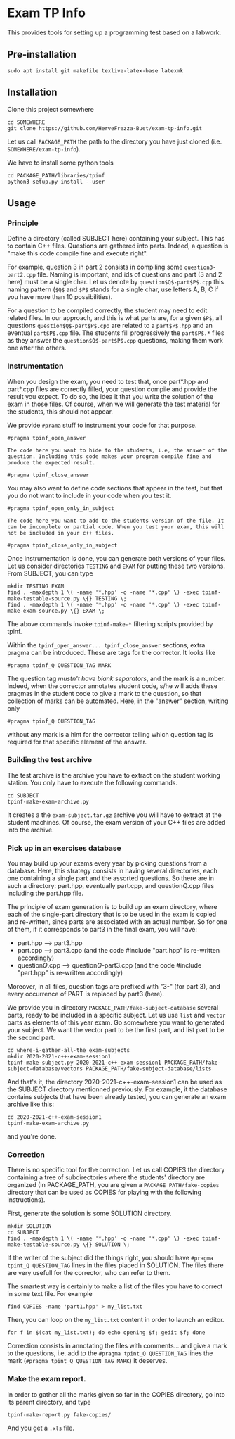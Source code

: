 # Exam TP Info

This provides tools for setting up a programming test based on a labwork.

## Pre-installation

```
sudo apt install git makefile texlive-latex-base latexmk
```

## Installation

Clone this project somewhere

```
cd SOMEWHERE
git clone https://github.com/HerveFrezza-Buet/exam-tp-info.git
```

Let us call `PACKAGE_PATH` the path to the directory you have just
cloned (i.e. `SOMEWHERE/exam-tp-info`).

We have to install some python tools

```
cd PACKAGE_PATH/libraries/tpinf
python3 setup.py install --user
```

## Usage

### Principle

Define a directory (called SUBJECT here) containing your
subject. This has to contain C++ files. Questions are gathered into
parts. Indeed, a question is "make this code compile fine and execute
right".

For example, question 3 in part 2 consists in compiling some
`question3-part2.cpp` file. Naming is important, and ids of questions
and part (3 and 2 here) must be a single char. Let us denote by
`question$Q$-part$P$.cpp` this naming pattern (`$Q$` and `$P$` stands for a
single char, use letters A, B, C if you have more than 10
possibilities).

For a question to be compiled correctly, the student may need to edit
related files. In our approach, and this is what parts are, for a
given `$P$`, all questions `question$Q$-part$P$.cpp` are related to a
`part$P$.hpp` and an eventual `part$P$.cpp` file. The students fill
progressively the `part$P$.*` files as they answer the
`question$Q$-part$P$.cpp` questions, making them work one after the
others.

### Instrumentation

When you design the exam, you need to test that, once part*.hpp and
part*.cpp files are correctly filled, your question compile and
provide the result you expect. To do so, the idea it that you write
the solution of the exam in those files. Of course, when we will
generate the test material for the students, this should not appear.

We provide `#prama` stuff to instrument your code for that purpose.

```
#pragma tpinf_open_answer

The code here you want to hide to the students, i.e, the answer of the
question. Including this code makes your program compile fine and
produce the expected result.

#pragma tpinf_close_answer
```

You may also want to define code sections that appear in the test, but
that you do not want to include in your code when you test it.

```
#pragma tpinf_open_only_in_subject

The code here you want to add to the students version of the file. It
can be incomplete or partial code. When you test your exam, this will
not be included in your c++ files.

#pragma tpinf_close_only_in_subject
```

Once instrumentation is done, you can generate both versions of your
files. Let us consider directories `TESTING` and `EXAM` for putting these
two versions. From SUBJECT, you can type

```
mkdir TESTING EXAM
find . -maxdepth 1 \( -name '*.hpp' -o -name '*.cpp' \) -exec tpinf-make-testable-source.py \{} TESTING \;
find . -maxdepth 1 \( -name '*.hpp' -o -name '*.cpp' \) -exec tpinf-make-exam-source.py \{} EXAM \;
```

The above commands invoke `tpinf-make-*` filtering scripts provided by tpinf.

Within the `tpinf_open_answer... tpinf_close_answer` sections, extra
pragma can be introduced. These are tags for the corrector. It looks like

```
#pragma tpinf_Q QUESTION_TAG MARK
```

The question tag *mustn't have blank separators*, and the mark is a
number. Indeed, when the corrector annotates student code, s/he will
adds these pragmas in the student code to give a mark to the question,
so that collection of marks can be automated. Here, in the "answer"
section, writing only

```
#pragma tpinf_Q QUESTION_TAG
```

without any mark is a hint for the corrector telling which question
tag is required for that specific element of the answer.


### Building the test archive

The test archive is the archive you have to extract on the student
working station. You only have to execute the following commands.

```
cd SUBJECT
tpinf-make-exam-archive.py
```

It creates a the `exam-subject.tar.gz` archive you will have to
extract at the student machines. Of course, the exam version of your
C++ files are added into the archive.

### Pick up in an exercises database

You may build up your exams every year by picking questions from a
database. Here, this strategy consists in having several directories,
each one containing a single part and the assorted questions. So there
are in such a directory: part.hpp, eventually part.cpp, and
question$Q$.cpp files including the part.hpp file.

The principle of exam generation is to build up an exam directory,
where each of the single-part directory that is to be used in the exam
is copied and re-written, since parts are associated with an actual
number. So for one of them, if it corresponds to part3 in the final
exam, you will have:

- part.hpp --> part3.hpp
- part.cpp --> part3.cpp (and the code #include "part.hpp" is re-written accordingly)
- question$Q$.cpp --> question$Q$-part3.cpp (and the code #include "part.hpp" is re-written accordingly)

Moreover, in all files, question tags are prefixed with "3-" (for part
3), and every occurrence of PART is replaced by part3 (here).

We provide you in directory `PACKAGE_PATH/fake-subject-database`
several parts, ready to be included in a specific subject. Let us use
`list` and `vector` parts as elements of this year exam. Go somewhere
you want to generated your subject. We want the vector part to be the
first part, and list part to be the second part.

```
cd where-i-gather-all-the exam-subjects
mkdir 2020-2021-c++-exam-session1
tpinf-make-subject.py 2020-2021-c++-exam-session1 PACKAGE_PATH/fake-subject-database/vectors PACKAGE_PATH/fake-subject-database/lists
```

And that's it, the directory 2020-2021-c++-exam-session1 can be used
as the SUBJECT directory mentionned previously. For example, it the
database contains subjects that have been already tested, you can
generate an exam archive like this:

```
cd 2020-2021-c++-exam-session1
tpinf-make-exam-archive.py
```

and you're done.


### Correction

There is no specific tool for the correction. Let us call COPIES the
directory containing a tree of subdirectories where the students'
directory are organized (In PACKAGE_PATH, you are given a
`PACKAGE_PATH/fake-copies` directory that can be used as COPIES for
playing with the following instructions).

First, generate the solution is some SOLUTION directory.

```
mkdir SOLUTION
cd SUBJECT
find . -maxdepth 1 \( -name '*.hpp' -o -name '*.cpp' \) -exec tpinf-make-testable-source.py \{} SOLUTION \;
```

If the writer of the subject did the things right, you should have
`#pragma tpint_Q QUESTION_TAG` lines in the files placed in
SOLUTION. The files there are very usefull for the corrector, who can
refer to them.

The smartest way is certainly to make a list of the files you have to
correct in some text file. For example

```
find COPIES -name 'part1.hpp' > my_list.txt
```

Then, you can loop on the `my_list.txt` content in order to launch an editor.

```
for f in $(cat my_list.txt); do echo opening $f; gedit $f; done
```

Correction consists in annotating the files with comments... and give
a mark to the questions, i.e. add to the `#pragma tpint_Q QUESTION_TAG` lines
the mark (`#pragma tpint_Q QUESTION_TAG MARK`) it deserves.


### Make the exam report.

In order to gather all the marks given so far in the COPIES
directory, go into its parent directory, and type

```
tpinf-make-report.py fake-copies/
```

And you get a `.xls` file.







